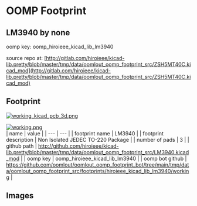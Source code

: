 # OOMP Footprint  
## LM3940  by none  
  
oomp key: oomp_hiroieee_kicad_lib_lm3940  
  
source repo at: [http://gitlab.com/hiroieee/kicad-lib.pretty/blob/master/tmp/data/oomlout_oomp_footprint_src/ZSH5MT40C.kicad_mod](http://gitlab.com/hiroieee/kicad-lib.pretty/blob/master/tmp/data/oomlout_oomp_footprint_src/ZSH5MT40C.kicad_mod)  
## Footprint  
  
[![working_kicad_pcb_3d.png](working_kicad_pcb_3d_600.png)](working_kicad_pcb_3d.png)  
  
[![working.png](working_600.png)](working.png)  
| name | value | 
| --- | --- | 
| footprint name | LM3940 | 
| footprint description | Non Isolated JEDEC TO-220 Package | 
| number of pads | 3 | 
| github path | http://github.com/hiroieee/kicad-lib.pretty/blob/master/tmp/data/oomlout_oomp_footprint_src/LM3940.kicad_mod | 
| oomp key | oomp_hiroieee_kicad_lib_lm3940 | 
| oomp bot github | https://github.com/oomlout/oomlout_oomp_footprint_bot/tree/main/tmp/data/oomlout_oomp_footprint_src/footprints/hiroieee_kicad_lib_lm3940/working | 
## Images  
